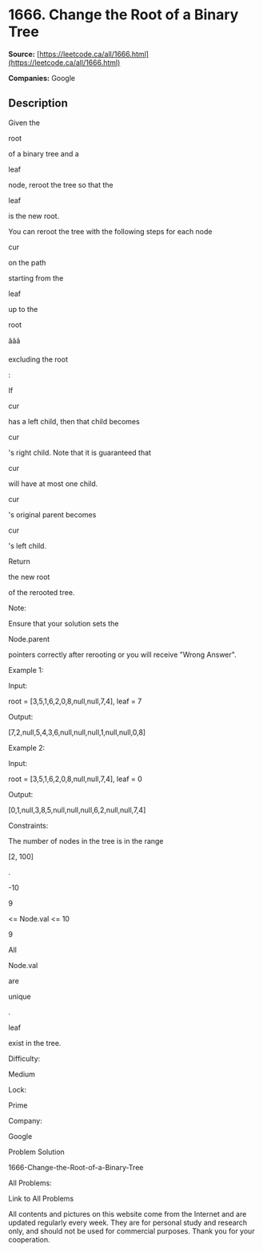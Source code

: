 # 1666. Change the Root of a Binary Tree

**Source:** [https://leetcode.ca/all/1666.html](https://leetcode.ca/all/1666.html)

**Companies:** Google

## Description

Given the

root

of a binary tree and a

leaf

node, reroot
            the tree so that the

leaf

is the new root.

You can reroot the tree with the following steps for each node

cur

on
                the path

starting from the

leaf

up to the

root

âââ

excluding the root

:

If

cur

has a left child, then that child becomes

cur

's
                    right child. Note that it is guaranteed that

cur

will have at most
                    one child.

cur

's original parent becomes

cur

's left child.

Return

the new root

of the rerooted tree.

Note:

Ensure that your solution sets the

Node.parent

pointers correctly after rerooting or you will receive "Wrong Answer".

Example 1:

Input:

root = [3,5,1,6,2,0,8,null,null,7,4], leaf = 7

Output:

[7,2,null,5,4,3,6,null,null,null,1,null,null,0,8]

Example 2:

Input:

root = [3,5,1,6,2,0,8,null,null,7,4], leaf = 0

Output:

[0,1,null,3,8,5,null,null,null,6,2,null,null,7,4]

Constraints:

The number of nodes in the tree is in the range

[2, 100]

.

-10

9

<= Node.val <= 10

9

All

Node.val

are

unique

.

leaf

exist in the tree.

Difficulty:

Medium

Lock:

Prime

Company:

Google

Problem Solution

1666-Change-the-Root-of-a-Binary-Tree

All Problems:

Link to All Problems

All contents and pictures on this website come from the Internet and are updated regularly every week. They are for personal study and research only, and should not be used for commercial purposes. Thank you for your cooperation.

